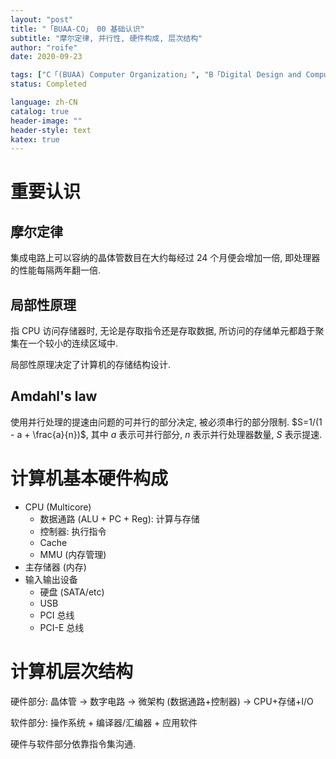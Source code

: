 ```yaml
---
layout: "post"
title: "「BUAA-CO」 00 基础认识"
subtitle: "摩尔定律, 并行性, 硬件构成, 层次结构"
author: "roife"
date: 2020-09-23

tags: ["C「(BUAA) Computer Organization」", "B「Digital Design and Computer Architecture」", "BUAA", "Computer Organization"]
status: Completed

language: zh-CN
catalog: true
header-image: ""
header-style: text
katex: true
---
```


# 重要认识

## 摩尔定律
集成电路上可以容纳的晶体管数目在大约每经过 24 个月便会增加一倍, 即处理器的性能每隔两年翻一倍.

## 局部性原理

指 CPU 访问存储器时, 无论是存取指令还是存取数据, 所访问的存储单元都趋于聚集在一个较小的连续区域中.

局部性原理决定了计算机的存储结构设计.

## Amdahl's law

使用并行处理的提速由问题的可并行的部分决定, 被必须串行的部分限制. $S=1/(1 - a + \frac{a}{n})$, 其中 $a$ 表示可并行部分, $n$ 表示并行处理器数量, $S$ 表示提速.

# 计算机基本硬件构成

- CPU (Multicore)
  + 数据通路 (ALU + PC + Reg): 计算与存储
  + 控制器: 执行指令
  + Cache
  + MMU (内存管理)
- 主存储器 (内存)
- 输入输出设备
  + 硬盘 (SATA/etc)
  + USB
  + PCI 总线
  + PCI-E 总线

# 计算机层次结构

硬件部分: 晶体管 → 数字电路 → 微架构 (数据通路+控制器) → CPU+存储+I/O

软件部分: 操作系统 + 编译器/汇编器 + 应用软件

硬件与软件部分依靠指令集沟通.
